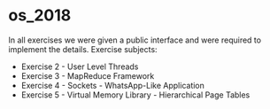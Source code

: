 # os_2018

In all exercises we were given a public interface and were required to implement the details.
Exercise subjects:
* Exercise 2 - User Level Threads
* Exercise 3 - MapReduce Framework
* Exercise 4 - Sockets - WhatsApp-Like Application
* Exercise 5 - Virtual Memory Library - Hierarchical Page Tables
